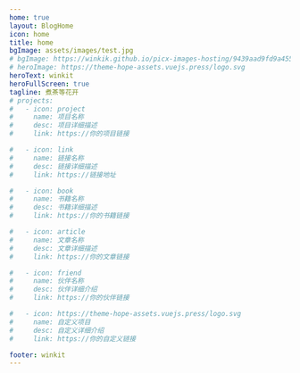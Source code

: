 ```yaml
---
home: true
layout: BlogHome
icon: home
title: home
bgImage: assets/images/test.jpg
# bgImage: https://winkik.github.io/picx-images-hosting/9439aad9fd9a455b9fe428221378afd2.67xgvg77sh.webp
# heroImage: https://theme-hope-assets.vuejs.press/logo.svg
heroText: winkit
heroFullScreen: true
tagline: 煮茶等花开
# projects:
#   - icon: project
#     name: 项目名称
#     desc: 项目详细描述
#     link: https://你的项目链接

#   - icon: link
#     name: 链接名称
#     desc: 链接详细描述
#     link: https://链接地址

#   - icon: book
#     name: 书籍名称
#     desc: 书籍详细描述
#     link: https://你的书籍链接

#   - icon: article
#     name: 文章名称
#     desc: 文章详细描述
#     link: https://你的文章链接

#   - icon: friend
#     name: 伙伴名称
#     desc: 伙伴详细介绍
#     link: https://你的伙伴链接

#   - icon: https://theme-hope-assets.vuejs.press/logo.svg
#     name: 自定义项目
#     desc: 自定义详细介绍
#     link: https://你的自定义链接

footer: winkit
---
```

